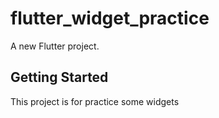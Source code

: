 # flutter_widget_practice

A new Flutter project.

## Getting Started

This project is for practice some widgets